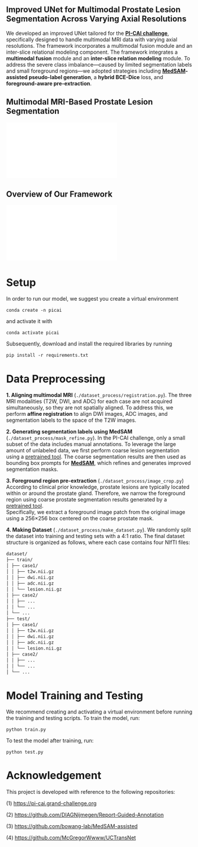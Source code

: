 ## Improved UNet for Multimodal Prostate Lesion Segmentation Across Varying Axial Resolutions
We developed an improved UNet tailored for the [**PI-CAI challenge**](https://pi-cai.grand-challenge.org), specifically designed to handle multimodal MRI data with varying axial resolutions. The framework incorporates a multimodal fusion module and an inter-slice relational modeling component. The framework integrates a **multimodal fusion** module and an **inter-slice relation modeling** module. To address the severe class imbalance—caused by limited segmentation labels and small foreground regions—we adopted strategies including **[MedSAM](https://github.com/bowang-lab/MedSAM-assisted)-assisted pseudo-label generation**, a **hybrid BCE-Dice** loss, and **foreground-aware pre-extraction**.


## Multimodal MRI-Based Prostate Lesion Segmentation
![Two typical samples](assets/background.pdf)


## Overview of Our Framework
![Overview of our Framework](assets/framework.pdf)





# Setup
In order to run our model, we suggest you create a virtual environment 
```
conda create -n picai
``` 
and activate it with 
```
conda activate picai
```
Subsequently, download and install the required libraries by running 
```
pip install -r requirements.txt
```

# Data Preprocessing
**1. Aligning multimodal MRI** (`./dataset_process/registration.py`). The three MRI modalities (T2W, DWI, and ADC) for each case are not acquired simultaneously, so they are not spatially aligned. To address this, we perform **affine registration** to align DWI images, ADC images, and segmentation labels to the space of the T2W images.

**2. Generating segmentation labels using MedSAM**  (`./dataset_process/mask_refine.py`). In the PI-CAI challenge, only a small subset of the data includes manual annotations. To leverage the large amount of unlabeled data, we first perform coarse lesion segmentation using a [pretrained tool](https://github.com/DIAGNijmegen/Report-Guided-Annotation). The coarse segmentation results are then used as bounding box prompts for [**MedSAM**](https://github.com/bowang-lab/MedSAM), which refines and generates improved segmentation masks.

**3. Foreground region pre-extraction** (`./dataset_process/image_crop.py`)  According to clinical prior knowledge, prostate lesions are typically located within or around the prostate gland. Therefore, we narrow the foreground region using coarse prostate segmentation results generated by a [pretrained tool](https://github.com/DIAGNijmegen/Report-Guided-Annotation).  
Specifically, we extract a foreground image patch from the original image using a 256×256 box centered on the coarse prostate mask.

**4. Making Dataset** (`./dataset_process/make_dataset.py`).  We randomly split the dataset into training and testing sets with a 4:1 ratio.  The final dataset structure is organized as follows, where each case contains four NIfTI files:

```
dataset/
├── train/
│ ├── case1/
│ │ ├── t2w.nii.gz
│ │ ├── dwi.nii.gz
│ │ ├── adc.nii.gz
│ │ └── lesion.nii.gz
│ ├── case2/
│ │ ├── ...
│ │ └── ...
│ └── ...
├── test/
│ ├── case1/
│ │ ├── t2w.nii.gz
│ │ ├── dwi.nii.gz
│ │ ├── adc.nii.gz
│ │ └── lesion.nii.gz
│ ├── case2/
│ │ ├── ...
│ │ └── ...
│ └── ...
```

# Model Training and Testing
We recommend creating and activating a virtual environment before running the training and testing scripts.
To train the model, run:
```
python train.py
``` 
To test the model after training, run:
```
python test.py
```


# Acknowledgement
This project is developed with reference to the following repositories:

(1) https://pi-cai.grand-challenge.org

(2) https://github.com/DIAGNijmegen/Report-Guided-Annotation

(3) https://github.com/bowang-lab/MedSAM-assisted

(4) https://github.com/McGregorWwww/UCTransNet
